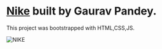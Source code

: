 # [Nike]( https://gauravpandey1331.github.io/Nike/) built by Gaurav Pandey.
This project was bootstrapped with HTML,CSS,JS.

![NIKE](https://i.ibb.co/PMNQ83r/830452.jpg)
